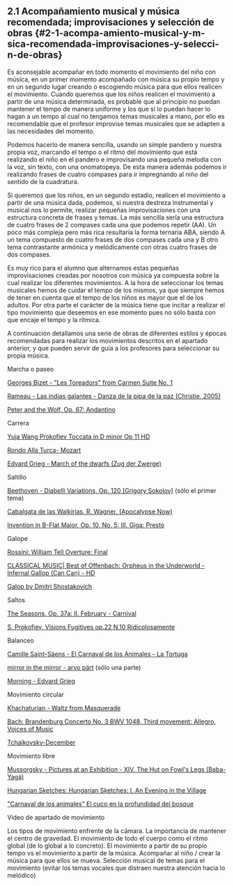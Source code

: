 ## 2.1 Acompañamiento musical y música recomendada; improvisaciones y selección de obras {#2-1-acompa-amiento-musical-y-m-sica-recomendada-improvisaciones-y-selecci-n-de-obras}

Es aconsejable acompañar en todo momento el movimiento del niño con música, en un primer momento acompañado con música su propio tempo y en un segundo lugar creando o escogiendo música para que ellos realicen el movimiento. Cuando queremos que los niños realicen el movimiento a partir de una música determinada, es probable que al principio no puedan mantener el tempo de manera uniforme y los que sí lo puedan hacer lo hagan a un tempo al cual no tengamos temas musicales a mano, por ello  es recomendable que el profesor improvise temas musicales que se adapten a las necesidades del momento.

Podemos hacerlo de manera sencilla, usando un simple pandero y nuestra propia voz, marcando el tempo o el ritmo del movimiento que está realizando el niño en el pandero e improvisando una pequeña melodía con la voz, sin texto, con una onomatopeya. De esta manera además podemos ir realizando frases de cuatro compases para ir impregnando al niño del sentido de  la cuadratura.

Si queremos que los niños, en un segundo estadio, realicen el movimiento a partir de una música dada, podemos, si nuestra destreza instrumental y musical nos lo permite, realizar pequeñas improvisaciones con una estructura concreta de frases y temas. La más sencilla sería una estructura de cuatro frases de 2 compases cada una que podemos repetir (AA). Un poco más compleja pero más rica resultaría la forma ternaria ABA, siendo A un tema compuesto de cuatro frases de dos compases cada una y B otro tema contrastante armónica y melódicamente con otras cuatro frases de dos compases.

Es muy rico para el alumno que alternamos estas pequeñas improvisaciones creadas por nosotros con música ya compuesta sobre la cual realizar los diferentes movimientos. A la hora de seleccionar los temas musicales hemos de cuidar el tempo de los mismos, ya que siempre hemos de tener en cuenta que el tempo de los niños es mayor que el de los adultos. Por otra parte el carácter de la música tiene que incitar a realizar el tipo movimiento que deseemos en ese momento pues no sólo basta con que encaje el tempo y la rítmica.

A continuación detallamos una serie de obras de diferentes estilos y épocas recomendadas para realizar los movimientos descritos en el apartado anterior, y que pueden servir de guía a los profesores para seleccionar su propia música.

Marcha o paseo

[Georges Bizet - &quot;Les Toreadors&quot; from Carmen Suite No. 1](https://www.google.com/url?q=https://www.youtube.com/watch?v%3D4DNGMoMNLRY&sa=D&ust=1581936951504000)

[Rameau - Las indias galantes - Danza de la pipa de la paz (Christie, 2005)](https://www.google.com/url?q=https://www.youtube.com/watch?v%3DvOb3dU4ApkI&sa=D&ust=1581936951504000)

[Peter and the Wolf, Op. 67: Andantino](https://www.google.com/url?q=https://www.youtube.com/watch?v%3DB37e6Lkqtic&sa=D&ust=1581936951504000)

Carrera

[Yuja Wang Prokofiev Toccata in D minor Op 11 HD](https://www.google.com/url?q=https://www.youtube.com/watch?v%3DLNtTvtMgKQI&sa=D&ust=1581936951505000)

[Rondo Alla Turca- Mozart](https://www.google.com/url?q=https://www.youtube.com/watch?v%3DquxTnEEETbo&sa=D&ust=1581936951505000)

[Edvard Grieg - March of the dwarfs (Zug der Zwerge)](https://www.google.com/url?q=https://www.youtube.com/watch?v%3Dz7o7FSfQ9Ak&sa=D&ust=1581936951505000)

Saltillo

[Beethoven - Diabelli Variations, Op. 120 [Grigory Sokolov]](https://www.google.com/url?q=https://www.youtube.com/watch?v%3DpAI4-9yc6kA&sa=D&ust=1581936951506000) (sólo el primer tema)

[Cabalgata de las Walkirias. R. Wagner. (Apocalypse Now)](https://www.google.com/url?q=https://www.youtube.com/watch?v%3DClg1IbQ7sNY&sa=D&ust=1581936951506000)

[Invention in B-Flat Major, Op. 10, No. 5: III. Giga: Presto](https://www.google.com/url?q=https://www.youtube.com/watch?v%3D4zOhkuSBTIM&sa=D&ust=1581936951506000)

Galope

[Rossini: William Tell Overture: Final](https://www.google.com/url?q=https://www.youtube.com/watch?v%3Dc7O91GDWGPU&sa=D&ust=1581936951507000)

[CLASSICAL MUSIC| Best of Offenbach: Orpheus in the Underworld - Infernal Gallop (Can Can) - HD](https://www.google.com/url?q=https://www.youtube.com/watch?v%3DVLG_muuQv-8&sa=D&ust=1581936951507000)

[Galop by Dmitri Shostakovich](https://www.google.com/url?q=https://www.youtube.com/watch?v%3DWT6p6MFs6lk&sa=D&ust=1581936951508000)

Saltos

[The Seasons, Op. 37a: II. February - Carnival](https://www.google.com/url?q=https://www.youtube.com/watch?v%3DXSaMmf5K3dE&sa=D&ust=1581936951508000)

[S. Prokofiev, Visions Fugitives op.22 N.10 Ridicolosamente](https://www.google.com/url?q=https://www.youtube.com/watch?v%3DlPxIT7xZdNY&sa=D&ust=1581936951508000)

Balanceo

[Camille Saint-Säens - El Carnaval de los Animales - La Tortuga](https://www.google.com/url?q=https://www.youtube.com/watch?v%3DGrGp9pG2Oug&sa=D&ust=1581936951509000)

[mirror in the mirror - arvo pärt](https://www.google.com/url?q=https://www.youtube.com/watch?v%3DOCwT2E-SVwc&sa=D&ust=1581936951509000) (sólo una parte)

[Morning - Edvard Grieg](https://www.google.com/url?q=https://www.youtube.com/watch?v%3DvntAKXIuRUI&sa=D&ust=1581936951510000)

Movimiento circular

[Khachaturian - Waltz from Masquerade](https://www.google.com/url?q=https://www.youtube.com/watch?v%3DY7JxLgf3wLM&sa=D&ust=1581936951510000)

[Bach: Brandenburg Concerto No. 3 BWV 1048, Third movement: Allegro, Voices of Music](https://www.google.com/url?q=https://www.youtube.com/watch?v%3D6TX_g1rbAkc&sa=D&ust=1581936951510000)

[Tchaikovsky-December](https://www.google.com/url?q=https://www.youtube.com/watch?v%3DdFRtTRUz6XA&sa=D&ust=1581936951511000)

Movimiento libre

[Mussorgsky - Pictures at an Exhibition - XIV. The Hut on Fowl&#039;s Legs (Baba-Yagá)](https://www.google.com/url?q=https://www.youtube.com/watch?v%3DtO5p-gNyVlo&sa=D&ust=1581936951511000)

[Hungarian Sketches: Hungarian Sketches: I. An Evening in the Village](https://www.google.com/url?q=https://www.youtube.com/watch?v%3DXfJEdUQzlSc&sa=D&ust=1581936951512000)

[&quot;Carnaval de los animales&quot; El cuco en la profundidad del bosque](https://www.google.com/url?q=https://www.youtube.com/watch?v%3DSKp0y_1eBTg&sa=D&ust=1581936951512000)

 Video de apartado de movimiento

Los tipos de movimiento enfrente de la cámara. La importancia de mantener  el centro de gravedad. El movimiento de todo el cuerpo como el ritmo global (de lo global a lo concreto). El movimiento a partir de su propio tempo vs  el movimiento a partir de la música. Acompañar al niño / crear la música para que ellos se mueva. Selección musical de temas para el movimiento (evitar los temas vocales que distraen nuestra atención hacia lo melódico)